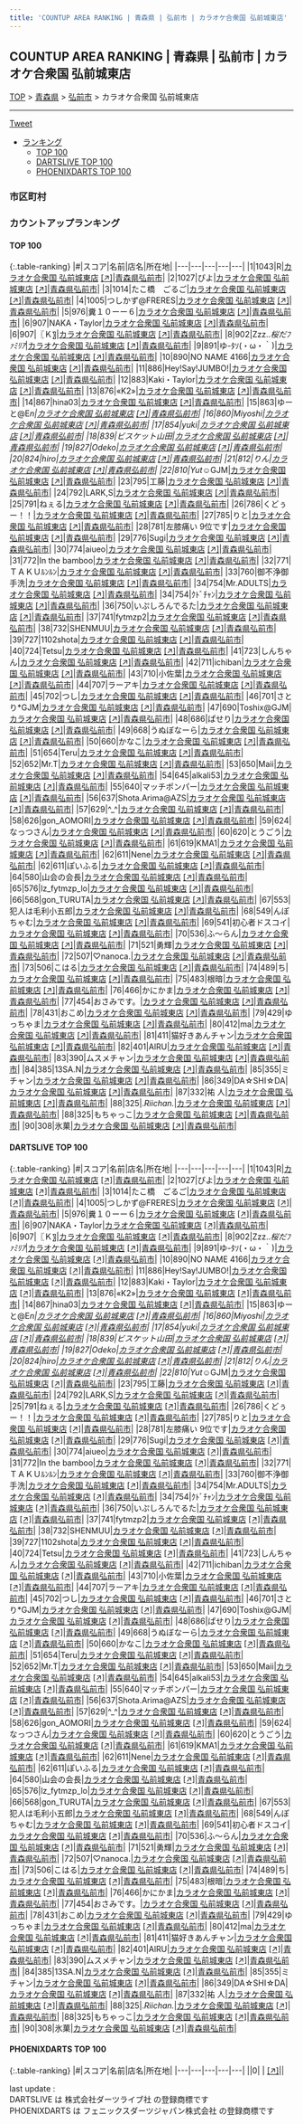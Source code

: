 ```yaml
---
title: 'COUNTUP AREA RANKING | 青森県 | 弘前市 | カラオケ合衆国 弘前城東店'
---
```

## COUNTUP AREA RANKING | 青森県 | 弘前市 | カラオケ合衆国 弘前城東店

[TOP](/darts/rank/) > [青森県](/darts/rank/青森県/) > [弘前市](/darts/rank/青森県/弘前市/) > カラオケ合衆国 弘前城東店

___

<a href="https://twitter.com/share?ref_src=twsrc%5Etfw" data-text="COUNTUP AREA RANKING | 青森県弘前市カラオケ合衆国 弘前城東店" class="twitter-share-button" data-hashtags="DARTSLIVE,PHOENIXDARTS,darts,ダーツ" data-show-count="false">Tweet</a>

* [ランキング](#カウントアップランキング)
    * [TOP 100](#top-100)
    * [DARTSLIVE TOP 100](#dartslive-top-100)
    * [PHOENIXDARTS TOP 100](#phoenixdarts-top-100)

### 市区町村

<ul>

</ul>

### カウントアップランキング

#### TOP 100



{:.table-ranking}
|#|スコア|名前|店名|所在地|
|---|---|---|---|---|
|1|1043|<span class="rank-name-dl">R</span>|<a href="/darts/rank/shops/6d9e05ee0917894ea3f63593b5358cc4.html">カラオケ合衆国 弘前城東店</a> <a href="https://search.dartslive.com/jp/shop/6d9e05ee0917894ea3f63593b5358cc4">[↗]</a>|<a href="/darts/rank/青森県/弘前市">青森県弘前市</a>|
|2|1027|<span class="rank-name-dl">ぴよ</span>|<a href="/darts/rank/shops/6d9e05ee0917894ea3f63593b5358cc4.html">カラオケ合衆国 弘前城東店</a> <a href="https://search.dartslive.com/jp/shop/6d9e05ee0917894ea3f63593b5358cc4">[↗]</a>|<a href="/darts/rank/青森県/弘前市">青森県弘前市</a>|
|3|1014|<span class="rank-name-dl">たこ橋　ごるご</span>|<a href="/darts/rank/shops/6d9e05ee0917894ea3f63593b5358cc4.html">カラオケ合衆国 弘前城東店</a> <a href="https://search.dartslive.com/jp/shop/6d9e05ee0917894ea3f63593b5358cc4">[↗]</a>|<a href="/darts/rank/青森県/弘前市">青森県弘前市</a>|
|4|1005|<span class="rank-name-dl">つしかず@FRERES</span>|<a href="/darts/rank/shops/6d9e05ee0917894ea3f63593b5358cc4.html">カラオケ合衆国 弘前城東店</a> <a href="https://search.dartslive.com/jp/shop/6d9e05ee0917894ea3f63593b5358cc4">[↗]</a>|<a href="/darts/rank/青森県/弘前市">青森県弘前市</a>|
|5|976|<span class="rank-name-dl">糞１０ーー６</span>|<a href="/darts/rank/shops/6d9e05ee0917894ea3f63593b5358cc4.html">カラオケ合衆国 弘前城東店</a> <a href="https://search.dartslive.com/jp/shop/6d9e05ee0917894ea3f63593b5358cc4">[↗]</a>|<a href="/darts/rank/青森県/弘前市">青森県弘前市</a>|
|6|907|<span class="rank-name-dl">NAKA・Taylor</span>|<a href="/darts/rank/shops/6d9e05ee0917894ea3f63593b5358cc4.html">カラオケ合衆国 弘前城東店</a> <a href="https://search.dartslive.com/jp/shop/6d9e05ee0917894ea3f63593b5358cc4">[↗]</a>|<a href="/darts/rank/青森県/弘前市">青森県弘前市</a>|
|6|907|<span class="rank-name-dl">〖Ｋ〗</span>|<a href="/darts/rank/shops/6d9e05ee0917894ea3f63593b5358cc4.html">カラオケ合衆国 弘前城東店</a> <a href="https://search.dartslive.com/jp/shop/6d9e05ee0917894ea3f63593b5358cc4">[↗]</a>|<a href="/darts/rank/青森県/弘前市">青森県弘前市</a>|
|8|902|<span class="rank-name-dl">Zzz..*桜だﾌｧﾐﾘｱ*</span>|<a href="/darts/rank/shops/6d9e05ee0917894ea3f63593b5358cc4.html">カラオケ合衆国 弘前城東店</a> <a href="https://search.dartslive.com/jp/shop/6d9e05ee0917894ea3f63593b5358cc4">[↗]</a>|<a href="/darts/rank/青森県/弘前市">青森県弘前市</a>|
|9|891|<span class="rank-name-dl">ゆ-ﾀｿ(・ω・｀)</span>|<a href="/darts/rank/shops/6d9e05ee0917894ea3f63593b5358cc4.html">カラオケ合衆国 弘前城東店</a> <a href="https://search.dartslive.com/jp/shop/6d9e05ee0917894ea3f63593b5358cc4">[↗]</a>|<a href="/darts/rank/青森県/弘前市">青森県弘前市</a>|
|10|890|<span class="rank-name-dl">NO NAME 4166</span>|<a href="/darts/rank/shops/6d9e05ee0917894ea3f63593b5358cc4.html">カラオケ合衆国 弘前城東店</a> <a href="https://search.dartslive.com/jp/shop/6d9e05ee0917894ea3f63593b5358cc4">[↗]</a>|<a href="/darts/rank/青森県/弘前市">青森県弘前市</a>|
|11|886|<span class="rank-name-dl">Hey!Say!JUMBO!</span>|<a href="/darts/rank/shops/6d9e05ee0917894ea3f63593b5358cc4.html">カラオケ合衆国 弘前城東店</a> <a href="https://search.dartslive.com/jp/shop/6d9e05ee0917894ea3f63593b5358cc4">[↗]</a>|<a href="/darts/rank/青森県/弘前市">青森県弘前市</a>|
|12|883|<span class="rank-name-dl">Kaki・Taylor</span>|<a href="/darts/rank/shops/6d9e05ee0917894ea3f63593b5358cc4.html">カラオケ合衆国 弘前城東店</a> <a href="https://search.dartslive.com/jp/shop/6d9e05ee0917894ea3f63593b5358cc4">[↗]</a>|<a href="/darts/rank/青森県/弘前市">青森県弘前市</a>|
|13|876|<span class="rank-name-dl">«K2»</span>|<a href="/darts/rank/shops/6d9e05ee0917894ea3f63593b5358cc4.html">カラオケ合衆国 弘前城東店</a> <a href="https://search.dartslive.com/jp/shop/6d9e05ee0917894ea3f63593b5358cc4">[↗]</a>|<a href="/darts/rank/青森県/弘前市">青森県弘前市</a>|
|14|867|<span class="rank-name-dl">hina03</span>|<a href="/darts/rank/shops/6d9e05ee0917894ea3f63593b5358cc4.html">カラオケ合衆国 弘前城東店</a> <a href="https://search.dartslive.com/jp/shop/6d9e05ee0917894ea3f63593b5358cc4">[↗]</a>|<a href="/darts/rank/青森県/弘前市">青森県弘前市</a>|
|15|863|<span class="rank-name-dl">ゆーと@E*n</span>|<a href="/darts/rank/shops/6d9e05ee0917894ea3f63593b5358cc4.html">カラオケ合衆国 弘前城東店</a> <a href="https://search.dartslive.com/jp/shop/6d9e05ee0917894ea3f63593b5358cc4">[↗]</a>|<a href="/darts/rank/青森県/弘前市">青森県弘前市</a>|
|16|860|<span class="rank-name-dl">Miyoshi</span>|<a href="/darts/rank/shops/6d9e05ee0917894ea3f63593b5358cc4.html">カラオケ合衆国 弘前城東店</a> <a href="https://search.dartslive.com/jp/shop/6d9e05ee0917894ea3f63593b5358cc4">[↗]</a>|<a href="/darts/rank/青森県/弘前市">青森県弘前市</a>|
|17|854|<span class="rank-name-dl">yuki</span>|<a href="/darts/rank/shops/6d9e05ee0917894ea3f63593b5358cc4.html">カラオケ合衆国 弘前城東店</a> <a href="https://search.dartslive.com/jp/shop/6d9e05ee0917894ea3f63593b5358cc4">[↗]</a>|<a href="/darts/rank/青森県/弘前市">青森県弘前市</a>|
|18|839|<span class="rank-name-dl">ビスケット山田</span>|<a href="/darts/rank/shops/6d9e05ee0917894ea3f63593b5358cc4.html">カラオケ合衆国 弘前城東店</a> <a href="https://search.dartslive.com/jp/shop/6d9e05ee0917894ea3f63593b5358cc4">[↗]</a>|<a href="/darts/rank/青森県/弘前市">青森県弘前市</a>|
|19|827|<span class="rank-name-dl">Odeko</span>|<a href="/darts/rank/shops/6d9e05ee0917894ea3f63593b5358cc4.html">カラオケ合衆国 弘前城東店</a> <a href="https://search.dartslive.com/jp/shop/6d9e05ee0917894ea3f63593b5358cc4">[↗]</a>|<a href="/darts/rank/青森県/弘前市">青森県弘前市</a>|
|20|824|<span class="rank-name-dl">hiro</span>|<a href="/darts/rank/shops/6d9e05ee0917894ea3f63593b5358cc4.html">カラオケ合衆国 弘前城東店</a> <a href="https://search.dartslive.com/jp/shop/6d9e05ee0917894ea3f63593b5358cc4">[↗]</a>|<a href="/darts/rank/青森県/弘前市">青森県弘前市</a>|
|21|812|<span class="rank-name-dl">りん</span>|<a href="/darts/rank/shops/6d9e05ee0917894ea3f63593b5358cc4.html">カラオケ合衆国 弘前城東店</a> <a href="https://search.dartslive.com/jp/shop/6d9e05ee0917894ea3f63593b5358cc4">[↗]</a>|<a href="/darts/rank/青森県/弘前市">青森県弘前市</a>|
|22|810|<span class="rank-name-dl">Yut☺︎*GJM</span>|<a href="/darts/rank/shops/6d9e05ee0917894ea3f63593b5358cc4.html">カラオケ合衆国 弘前城東店</a> <a href="https://search.dartslive.com/jp/shop/6d9e05ee0917894ea3f63593b5358cc4">[↗]</a>|<a href="/darts/rank/青森県/弘前市">青森県弘前市</a>|
|23|795|<span class="rank-name-dl">工藤</span>|<a href="/darts/rank/shops/6d9e05ee0917894ea3f63593b5358cc4.html">カラオケ合衆国 弘前城東店</a> <a href="https://search.dartslive.com/jp/shop/6d9e05ee0917894ea3f63593b5358cc4">[↗]</a>|<a href="/darts/rank/青森県/弘前市">青森県弘前市</a>|
|24|792|<span class="rank-name-dl">LARK,S</span>|<a href="/darts/rank/shops/6d9e05ee0917894ea3f63593b5358cc4.html">カラオケ合衆国 弘前城東店</a> <a href="https://search.dartslive.com/jp/shop/6d9e05ee0917894ea3f63593b5358cc4">[↗]</a>|<a href="/darts/rank/青森県/弘前市">青森県弘前市</a>|
|25|791|<span class="rank-name-dl">ねぇる</span>|<a href="/darts/rank/shops/6d9e05ee0917894ea3f63593b5358cc4.html">カラオケ合衆国 弘前城東店</a> <a href="https://search.dartslive.com/jp/shop/6d9e05ee0917894ea3f63593b5358cc4">[↗]</a>|<a href="/darts/rank/青森県/弘前市">青森県弘前市</a>|
|26|786|<span class="rank-name-dl">くどぅー！！</span>|<a href="/darts/rank/shops/6d9e05ee0917894ea3f63593b5358cc4.html">カラオケ合衆国 弘前城東店</a> <a href="https://search.dartslive.com/jp/shop/6d9e05ee0917894ea3f63593b5358cc4">[↗]</a>|<a href="/darts/rank/青森県/弘前市">青森県弘前市</a>|
|27|785|<span class="rank-name-dl">りと</span>|<a href="/darts/rank/shops/6d9e05ee0917894ea3f63593b5358cc4.html">カラオケ合衆国 弘前城東店</a> <a href="https://search.dartslive.com/jp/shop/6d9e05ee0917894ea3f63593b5358cc4">[↗]</a>|<a href="/darts/rank/青森県/弘前市">青森県弘前市</a>|
|28|781|<span class="rank-name-dl">左膝痛い 9位です</span>|<a href="/darts/rank/shops/6d9e05ee0917894ea3f63593b5358cc4.html">カラオケ合衆国 弘前城東店</a> <a href="https://search.dartslive.com/jp/shop/6d9e05ee0917894ea3f63593b5358cc4">[↗]</a>|<a href="/darts/rank/青森県/弘前市">青森県弘前市</a>|
|29|776|<span class="rank-name-dl">Sugi</span>|<a href="/darts/rank/shops/6d9e05ee0917894ea3f63593b5358cc4.html">カラオケ合衆国 弘前城東店</a> <a href="https://search.dartslive.com/jp/shop/6d9e05ee0917894ea3f63593b5358cc4">[↗]</a>|<a href="/darts/rank/青森県/弘前市">青森県弘前市</a>|
|30|774|<span class="rank-name-dl">aiueo</span>|<a href="/darts/rank/shops/6d9e05ee0917894ea3f63593b5358cc4.html">カラオケ合衆国 弘前城東店</a> <a href="https://search.dartslive.com/jp/shop/6d9e05ee0917894ea3f63593b5358cc4">[↗]</a>|<a href="/darts/rank/青森県/弘前市">青森県弘前市</a>|
|31|772|<span class="rank-name-dl">In the bamboo</span>|<a href="/darts/rank/shops/6d9e05ee0917894ea3f63593b5358cc4.html">カラオケ合衆国 弘前城東店</a> <a href="https://search.dartslive.com/jp/shop/6d9e05ee0917894ea3f63593b5358cc4">[↗]</a>|<a href="/darts/rank/青森県/弘前市">青森県弘前市</a>|
|32|771|<span class="rank-name-dl">ＴＡＫＵﾙﾝﾙﾝ</span>|<a href="/darts/rank/shops/6d9e05ee0917894ea3f63593b5358cc4.html">カラオケ合衆国 弘前城東店</a> <a href="https://search.dartslive.com/jp/shop/6d9e05ee0917894ea3f63593b5358cc4">[↗]</a>|<a href="/darts/rank/青森県/弘前市">青森県弘前市</a>|
|33|760|<span class="rank-name-dl">御不浄御手洗</span>|<a href="/darts/rank/shops/6d9e05ee0917894ea3f63593b5358cc4.html">カラオケ合衆国 弘前城東店</a> <a href="https://search.dartslive.com/jp/shop/6d9e05ee0917894ea3f63593b5358cc4">[↗]</a>|<a href="/darts/rank/青森県/弘前市">青森県弘前市</a>|
|34|754|<span class="rank-name-dl">Mr.ADULTS</span>|<a href="/darts/rank/shops/6d9e05ee0917894ea3f63593b5358cc4.html">カラオケ合衆国 弘前城東店</a> <a href="https://search.dartslive.com/jp/shop/6d9e05ee0917894ea3f63593b5358cc4">[↗]</a>|<a href="/darts/rank/青森県/弘前市">青森県弘前市</a>|
|34|754|<span class="rank-name-dl">ｸﾄﾞﾁｬﾝ</span>|<a href="/darts/rank/shops/6d9e05ee0917894ea3f63593b5358cc4.html">カラオケ合衆国 弘前城東店</a> <a href="https://search.dartslive.com/jp/shop/6d9e05ee0917894ea3f63593b5358cc4">[↗]</a>|<a href="/darts/rank/青森県/弘前市">青森県弘前市</a>|
|36|750|<span class="rank-name-dl">いぷしろんでるた</span>|<a href="/darts/rank/shops/6d9e05ee0917894ea3f63593b5358cc4.html">カラオケ合衆国 弘前城東店</a> <a href="https://search.dartslive.com/jp/shop/6d9e05ee0917894ea3f63593b5358cc4">[↗]</a>|<a href="/darts/rank/青森県/弘前市">青森県弘前市</a>|
|37|741|<span class="rank-name-dl">fytmzp2</span>|<a href="/darts/rank/shops/6d9e05ee0917894ea3f63593b5358cc4.html">カラオケ合衆国 弘前城東店</a> <a href="https://search.dartslive.com/jp/shop/6d9e05ee0917894ea3f63593b5358cc4">[↗]</a>|<a href="/darts/rank/青森県/弘前市">青森県弘前市</a>|
|38|732|<span class="rank-name-dl">SHENMUU</span>|<a href="/darts/rank/shops/6d9e05ee0917894ea3f63593b5358cc4.html">カラオケ合衆国 弘前城東店</a> <a href="https://search.dartslive.com/jp/shop/6d9e05ee0917894ea3f63593b5358cc4">[↗]</a>|<a href="/darts/rank/青森県/弘前市">青森県弘前市</a>|
|39|727|<span class="rank-name-dl">1102shota</span>|<a href="/darts/rank/shops/6d9e05ee0917894ea3f63593b5358cc4.html">カラオケ合衆国 弘前城東店</a> <a href="https://search.dartslive.com/jp/shop/6d9e05ee0917894ea3f63593b5358cc4">[↗]</a>|<a href="/darts/rank/青森県/弘前市">青森県弘前市</a>|
|40|724|<span class="rank-name-dl">Tetsu</span>|<a href="/darts/rank/shops/6d9e05ee0917894ea3f63593b5358cc4.html">カラオケ合衆国 弘前城東店</a> <a href="https://search.dartslive.com/jp/shop/6d9e05ee0917894ea3f63593b5358cc4">[↗]</a>|<a href="/darts/rank/青森県/弘前市">青森県弘前市</a>|
|41|723|<span class="rank-name-dl">しんちゃん</span>|<a href="/darts/rank/shops/6d9e05ee0917894ea3f63593b5358cc4.html">カラオケ合衆国 弘前城東店</a> <a href="https://search.dartslive.com/jp/shop/6d9e05ee0917894ea3f63593b5358cc4">[↗]</a>|<a href="/darts/rank/青森県/弘前市">青森県弘前市</a>|
|42|711|<span class="rank-name-dl">ichiban</span>|<a href="/darts/rank/shops/6d9e05ee0917894ea3f63593b5358cc4.html">カラオケ合衆国 弘前城東店</a> <a href="https://search.dartslive.com/jp/shop/6d9e05ee0917894ea3f63593b5358cc4">[↗]</a>|<a href="/darts/rank/青森県/弘前市">青森県弘前市</a>|
|43|710|<span class="rank-name-dl">小佐葉</span>|<a href="/darts/rank/shops/6d9e05ee0917894ea3f63593b5358cc4.html">カラオケ合衆国 弘前城東店</a> <a href="https://search.dartslive.com/jp/shop/6d9e05ee0917894ea3f63593b5358cc4">[↗]</a>|<a href="/darts/rank/青森県/弘前市">青森県弘前市</a>|
|44|707|<span class="rank-name-dl">ラーアキ</span>|<a href="/darts/rank/shops/6d9e05ee0917894ea3f63593b5358cc4.html">カラオケ合衆国 弘前城東店</a> <a href="https://search.dartslive.com/jp/shop/6d9e05ee0917894ea3f63593b5358cc4">[↗]</a>|<a href="/darts/rank/青森県/弘前市">青森県弘前市</a>|
|45|702|<span class="rank-name-dl">つし</span>|<a href="/darts/rank/shops/6d9e05ee0917894ea3f63593b5358cc4.html">カラオケ合衆国 弘前城東店</a> <a href="https://search.dartslive.com/jp/shop/6d9e05ee0917894ea3f63593b5358cc4">[↗]</a>|<a href="/darts/rank/青森県/弘前市">青森県弘前市</a>|
|46|701|<span class="rank-name-dl">さとり*GJM</span>|<a href="/darts/rank/shops/6d9e05ee0917894ea3f63593b5358cc4.html">カラオケ合衆国 弘前城東店</a> <a href="https://search.dartslive.com/jp/shop/6d9e05ee0917894ea3f63593b5358cc4">[↗]</a>|<a href="/darts/rank/青森県/弘前市">青森県弘前市</a>|
|47|690|<span class="rank-name-dl">Toshix@GJM</span>|<a href="/darts/rank/shops/6d9e05ee0917894ea3f63593b5358cc4.html">カラオケ合衆国 弘前城東店</a> <a href="https://search.dartslive.com/jp/shop/6d9e05ee0917894ea3f63593b5358cc4">[↗]</a>|<a href="/darts/rank/青森県/弘前市">青森県弘前市</a>|
|48|686|<span class="rank-name-dl">ぱせり</span>|<a href="/darts/rank/shops/6d9e05ee0917894ea3f63593b5358cc4.html">カラオケ合衆国 弘前城東店</a> <a href="https://search.dartslive.com/jp/shop/6d9e05ee0917894ea3f63593b5358cc4">[↗]</a>|<a href="/darts/rank/青森県/弘前市">青森県弘前市</a>|
|49|668|<span class="rank-name-dl">うぬぼなーら</span>|<a href="/darts/rank/shops/6d9e05ee0917894ea3f63593b5358cc4.html">カラオケ合衆国 弘前城東店</a> <a href="https://search.dartslive.com/jp/shop/6d9e05ee0917894ea3f63593b5358cc4">[↗]</a>|<a href="/darts/rank/青森県/弘前市">青森県弘前市</a>|
|50|660|<span class="rank-name-dl">かなこ</span>|<a href="/darts/rank/shops/6d9e05ee0917894ea3f63593b5358cc4.html">カラオケ合衆国 弘前城東店</a> <a href="https://search.dartslive.com/jp/shop/6d9e05ee0917894ea3f63593b5358cc4">[↗]</a>|<a href="/darts/rank/青森県/弘前市">青森県弘前市</a>|
|51|654|<span class="rank-name-dl">Teru</span>|<a href="/darts/rank/shops/6d9e05ee0917894ea3f63593b5358cc4.html">カラオケ合衆国 弘前城東店</a> <a href="https://search.dartslive.com/jp/shop/6d9e05ee0917894ea3f63593b5358cc4">[↗]</a>|<a href="/darts/rank/青森県/弘前市">青森県弘前市</a>|
|52|652|<span class="rank-name-dl">Mr.T</span>|<a href="/darts/rank/shops/6d9e05ee0917894ea3f63593b5358cc4.html">カラオケ合衆国 弘前城東店</a> <a href="https://search.dartslive.com/jp/shop/6d9e05ee0917894ea3f63593b5358cc4">[↗]</a>|<a href="/darts/rank/青森県/弘前市">青森県弘前市</a>|
|53|650|<span class="rank-name-dl">Maii</span>|<a href="/darts/rank/shops/6d9e05ee0917894ea3f63593b5358cc4.html">カラオケ合衆国 弘前城東店</a> <a href="https://search.dartslive.com/jp/shop/6d9e05ee0917894ea3f63593b5358cc4">[↗]</a>|<a href="/darts/rank/青森県/弘前市">青森県弘前市</a>|
|54|645|<span class="rank-name-dl">alkali53</span>|<a href="/darts/rank/shops/6d9e05ee0917894ea3f63593b5358cc4.html">カラオケ合衆国 弘前城東店</a> <a href="https://search.dartslive.com/jp/shop/6d9e05ee0917894ea3f63593b5358cc4">[↗]</a>|<a href="/darts/rank/青森県/弘前市">青森県弘前市</a>|
|55|640|<span class="rank-name-dl">マッチポンパー</span>|<a href="/darts/rank/shops/6d9e05ee0917894ea3f63593b5358cc4.html">カラオケ合衆国 弘前城東店</a> <a href="https://search.dartslive.com/jp/shop/6d9e05ee0917894ea3f63593b5358cc4">[↗]</a>|<a href="/darts/rank/青森県/弘前市">青森県弘前市</a>|
|56|637|<span class="rank-name-dl">Shota.Arima@AZS</span>|<a href="/darts/rank/shops/6d9e05ee0917894ea3f63593b5358cc4.html">カラオケ合衆国 弘前城東店</a> <a href="https://search.dartslive.com/jp/shop/6d9e05ee0917894ea3f63593b5358cc4">[↗]</a>|<a href="/darts/rank/青森県/弘前市">青森県弘前市</a>|
|57|629|<span class="rank-name-dl">^_^</span>|<a href="/darts/rank/shops/6d9e05ee0917894ea3f63593b5358cc4.html">カラオケ合衆国 弘前城東店</a> <a href="https://search.dartslive.com/jp/shop/6d9e05ee0917894ea3f63593b5358cc4">[↗]</a>|<a href="/darts/rank/青森県/弘前市">青森県弘前市</a>|
|58|626|<span class="rank-name-dl">gon_AOMORI</span>|<a href="/darts/rank/shops/6d9e05ee0917894ea3f63593b5358cc4.html">カラオケ合衆国 弘前城東店</a> <a href="https://search.dartslive.com/jp/shop/6d9e05ee0917894ea3f63593b5358cc4">[↗]</a>|<a href="/darts/rank/青森県/弘前市">青森県弘前市</a>|
|59|624|<span class="rank-name-dl">なっつさん</span>|<a href="/darts/rank/shops/6d9e05ee0917894ea3f63593b5358cc4.html">カラオケ合衆国 弘前城東店</a> <a href="https://search.dartslive.com/jp/shop/6d9e05ee0917894ea3f63593b5358cc4">[↗]</a>|<a href="/darts/rank/青森県/弘前市">青森県弘前市</a>|
|60|620|<span class="rank-name-dl">とうごう</span>|<a href="/darts/rank/shops/6d9e05ee0917894ea3f63593b5358cc4.html">カラオケ合衆国 弘前城東店</a> <a href="https://search.dartslive.com/jp/shop/6d9e05ee0917894ea3f63593b5358cc4">[↗]</a>|<a href="/darts/rank/青森県/弘前市">青森県弘前市</a>|
|61|619|<span class="rank-name-dl">KMA1</span>|<a href="/darts/rank/shops/6d9e05ee0917894ea3f63593b5358cc4.html">カラオケ合衆国 弘前城東店</a> <a href="https://search.dartslive.com/jp/shop/6d9e05ee0917894ea3f63593b5358cc4">[↗]</a>|<a href="/darts/rank/青森県/弘前市">青森県弘前市</a>|
|62|611|<span class="rank-name-dl">Nene</span>|<a href="/darts/rank/shops/6d9e05ee0917894ea3f63593b5358cc4.html">カラオケ合衆国 弘前城東店</a> <a href="https://search.dartslive.com/jp/shop/6d9e05ee0917894ea3f63593b5358cc4">[↗]</a>|<a href="/darts/rank/青森県/弘前市">青森県弘前市</a>|
|62|611|<span class="rank-name-dl">ぽいふる</span>|<a href="/darts/rank/shops/6d9e05ee0917894ea3f63593b5358cc4.html">カラオケ合衆国 弘前城東店</a> <a href="https://search.dartslive.com/jp/shop/6d9e05ee0917894ea3f63593b5358cc4">[↗]</a>|<a href="/darts/rank/青森県/弘前市">青森県弘前市</a>|
|64|580|<span class="rank-name-dl">山会の会長</span>|<a href="/darts/rank/shops/6d9e05ee0917894ea3f63593b5358cc4.html">カラオケ合衆国 弘前城東店</a> <a href="https://search.dartslive.com/jp/shop/6d9e05ee0917894ea3f63593b5358cc4">[↗]</a>|<a href="/darts/rank/青森県/弘前市">青森県弘前市</a>|
|65|576|<span class="rank-name-dl">lz_fytmzp_lo</span>|<a href="/darts/rank/shops/6d9e05ee0917894ea3f63593b5358cc4.html">カラオケ合衆国 弘前城東店</a> <a href="https://search.dartslive.com/jp/shop/6d9e05ee0917894ea3f63593b5358cc4">[↗]</a>|<a href="/darts/rank/青森県/弘前市">青森県弘前市</a>|
|66|568|<span class="rank-name-dl">gon_TURUTA</span>|<a href="/darts/rank/shops/6d9e05ee0917894ea3f63593b5358cc4.html">カラオケ合衆国 弘前城東店</a> <a href="https://search.dartslive.com/jp/shop/6d9e05ee0917894ea3f63593b5358cc4">[↗]</a>|<a href="/darts/rank/青森県/弘前市">青森県弘前市</a>|
|67|553|<span class="rank-name-dl">犯人は毛利小五郎</span>|<a href="/darts/rank/shops/6d9e05ee0917894ea3f63593b5358cc4.html">カラオケ合衆国 弘前城東店</a> <a href="https://search.dartslive.com/jp/shop/6d9e05ee0917894ea3f63593b5358cc4">[↗]</a>|<a href="/darts/rank/青森県/弘前市">青森県弘前市</a>|
|68|549|<span class="rank-name-dl">んぽちゃむ</span>|<a href="/darts/rank/shops/6d9e05ee0917894ea3f63593b5358cc4.html">カラオケ合衆国 弘前城東店</a> <a href="https://search.dartslive.com/jp/shop/6d9e05ee0917894ea3f63593b5358cc4">[↗]</a>|<a href="/darts/rank/青森県/弘前市">青森県弘前市</a>|
|69|541|<span class="rank-name-dl">初心者ドスコイ</span>|<a href="/darts/rank/shops/6d9e05ee0917894ea3f63593b5358cc4.html">カラオケ合衆国 弘前城東店</a> <a href="https://search.dartslive.com/jp/shop/6d9e05ee0917894ea3f63593b5358cc4">[↗]</a>|<a href="/darts/rank/青森県/弘前市">青森県弘前市</a>|
|70|536|<span class="rank-name-dl">ふ～らん</span>|<a href="/darts/rank/shops/6d9e05ee0917894ea3f63593b5358cc4.html">カラオケ合衆国 弘前城東店</a> <a href="https://search.dartslive.com/jp/shop/6d9e05ee0917894ea3f63593b5358cc4">[↗]</a>|<a href="/darts/rank/青森県/弘前市">青森県弘前市</a>|
|71|521|<span class="rank-name-dl">勇輝</span>|<a href="/darts/rank/shops/6d9e05ee0917894ea3f63593b5358cc4.html">カラオケ合衆国 弘前城東店</a> <a href="https://search.dartslive.com/jp/shop/6d9e05ee0917894ea3f63593b5358cc4">[↗]</a>|<a href="/darts/rank/青森県/弘前市">青森県弘前市</a>|
|72|507|<span class="rank-name-dl">♡nanoca.</span>|<a href="/darts/rank/shops/6d9e05ee0917894ea3f63593b5358cc4.html">カラオケ合衆国 弘前城東店</a> <a href="https://search.dartslive.com/jp/shop/6d9e05ee0917894ea3f63593b5358cc4">[↗]</a>|<a href="/darts/rank/青森県/弘前市">青森県弘前市</a>|
|73|506|<span class="rank-name-dl">こはる</span>|<a href="/darts/rank/shops/6d9e05ee0917894ea3f63593b5358cc4.html">カラオケ合衆国 弘前城東店</a> <a href="https://search.dartslive.com/jp/shop/6d9e05ee0917894ea3f63593b5358cc4">[↗]</a>|<a href="/darts/rank/青森県/弘前市">青森県弘前市</a>|
|74|489|<span class="rank-name-dl">ち</span>|<a href="/darts/rank/shops/6d9e05ee0917894ea3f63593b5358cc4.html">カラオケ合衆国 弘前城東店</a> <a href="https://search.dartslive.com/jp/shop/6d9e05ee0917894ea3f63593b5358cc4">[↗]</a>|<a href="/darts/rank/青森県/弘前市">青森県弘前市</a>|
|75|483|<span class="rank-name-dl">根暗</span>|<a href="/darts/rank/shops/6d9e05ee0917894ea3f63593b5358cc4.html">カラオケ合衆国 弘前城東店</a> <a href="https://search.dartslive.com/jp/shop/6d9e05ee0917894ea3f63593b5358cc4">[↗]</a>|<a href="/darts/rank/青森県/弘前市">青森県弘前市</a>|
|76|466|<span class="rank-name-dl">かにかま</span>|<a href="/darts/rank/shops/6d9e05ee0917894ea3f63593b5358cc4.html">カラオケ合衆国 弘前城東店</a> <a href="https://search.dartslive.com/jp/shop/6d9e05ee0917894ea3f63593b5358cc4">[↗]</a>|<a href="/darts/rank/青森県/弘前市">青森県弘前市</a>|
|77|454|<span class="rank-name-dl">おさみです。</span>|<a href="/darts/rank/shops/6d9e05ee0917894ea3f63593b5358cc4.html">カラオケ合衆国 弘前城東店</a> <a href="https://search.dartslive.com/jp/shop/6d9e05ee0917894ea3f63593b5358cc4">[↗]</a>|<a href="/darts/rank/青森県/弘前市">青森県弘前市</a>|
|78|431|<span class="rank-name-dl">おこめ</span>|<a href="/darts/rank/shops/6d9e05ee0917894ea3f63593b5358cc4.html">カラオケ合衆国 弘前城東店</a> <a href="https://search.dartslive.com/jp/shop/6d9e05ee0917894ea3f63593b5358cc4">[↗]</a>|<a href="/darts/rank/青森県/弘前市">青森県弘前市</a>|
|79|429|<span class="rank-name-dl">ゆっちゃま</span>|<a href="/darts/rank/shops/6d9e05ee0917894ea3f63593b5358cc4.html">カラオケ合衆国 弘前城東店</a> <a href="https://search.dartslive.com/jp/shop/6d9e05ee0917894ea3f63593b5358cc4">[↗]</a>|<a href="/darts/rank/青森県/弘前市">青森県弘前市</a>|
|80|412|<span class="rank-name-dl">ma</span>|<a href="/darts/rank/shops/6d9e05ee0917894ea3f63593b5358cc4.html">カラオケ合衆国 弘前城東店</a> <a href="https://search.dartslive.com/jp/shop/6d9e05ee0917894ea3f63593b5358cc4">[↗]</a>|<a href="/darts/rank/青森県/弘前市">青森県弘前市</a>|
|81|411|<span class="rank-name-dl">猫好きあんチャン</span>|<a href="/darts/rank/shops/6d9e05ee0917894ea3f63593b5358cc4.html">カラオケ合衆国 弘前城東店</a> <a href="https://search.dartslive.com/jp/shop/6d9e05ee0917894ea3f63593b5358cc4">[↗]</a>|<a href="/darts/rank/青森県/弘前市">青森県弘前市</a>|
|82|401|<span class="rank-name-dl">AlRU</span>|<a href="/darts/rank/shops/6d9e05ee0917894ea3f63593b5358cc4.html">カラオケ合衆国 弘前城東店</a> <a href="https://search.dartslive.com/jp/shop/6d9e05ee0917894ea3f63593b5358cc4">[↗]</a>|<a href="/darts/rank/青森県/弘前市">青森県弘前市</a>|
|83|390|<span class="rank-name-dl">ムスメチャン</span>|<a href="/darts/rank/shops/6d9e05ee0917894ea3f63593b5358cc4.html">カラオケ合衆国 弘前城東店</a> <a href="https://search.dartslive.com/jp/shop/6d9e05ee0917894ea3f63593b5358cc4">[↗]</a>|<a href="/darts/rank/青森県/弘前市">青森県弘前市</a>|
|84|385|<span class="rank-name-dl">13SA.N</span>|<a href="/darts/rank/shops/6d9e05ee0917894ea3f63593b5358cc4.html">カラオケ合衆国 弘前城東店</a> <a href="https://search.dartslive.com/jp/shop/6d9e05ee0917894ea3f63593b5358cc4">[↗]</a>|<a href="/darts/rank/青森県/弘前市">青森県弘前市</a>|
|85|355|<span class="rank-name-dl">ミチャン</span>|<a href="/darts/rank/shops/6d9e05ee0917894ea3f63593b5358cc4.html">カラオケ合衆国 弘前城東店</a> <a href="https://search.dartslive.com/jp/shop/6d9e05ee0917894ea3f63593b5358cc4">[↗]</a>|<a href="/darts/rank/青森県/弘前市">青森県弘前市</a>|
|86|349|<span class="rank-name-dl">DA☆SHI☆DA</span>|<a href="/darts/rank/shops/6d9e05ee0917894ea3f63593b5358cc4.html">カラオケ合衆国 弘前城東店</a> <a href="https://search.dartslive.com/jp/shop/6d9e05ee0917894ea3f63593b5358cc4">[↗]</a>|<a href="/darts/rank/青森県/弘前市">青森県弘前市</a>|
|87|332|<span class="rank-name-dl">祐 人</span>|<a href="/darts/rank/shops/6d9e05ee0917894ea3f63593b5358cc4.html">カラオケ合衆国 弘前城東店</a> <a href="https://search.dartslive.com/jp/shop/6d9e05ee0917894ea3f63593b5358cc4">[↗]</a>|<a href="/darts/rank/青森県/弘前市">青森県弘前市</a>|
|88|325|<span class="rank-name-dl">.*Riichan.*</span>|<a href="/darts/rank/shops/6d9e05ee0917894ea3f63593b5358cc4.html">カラオケ合衆国 弘前城東店</a> <a href="https://search.dartslive.com/jp/shop/6d9e05ee0917894ea3f63593b5358cc4">[↗]</a>|<a href="/darts/rank/青森県/弘前市">青森県弘前市</a>|
|88|325|<span class="rank-name-dl">もちゃっこ</span>|<a href="/darts/rank/shops/6d9e05ee0917894ea3f63593b5358cc4.html">カラオケ合衆国 弘前城東店</a> <a href="https://search.dartslive.com/jp/shop/6d9e05ee0917894ea3f63593b5358cc4">[↗]</a>|<a href="/darts/rank/青森県/弘前市">青森県弘前市</a>|
|90|308|<span class="rank-name-dl">氷菓</span>|<a href="/darts/rank/shops/6d9e05ee0917894ea3f63593b5358cc4.html">カラオケ合衆国 弘前城東店</a> <a href="https://search.dartslive.com/jp/shop/6d9e05ee0917894ea3f63593b5358cc4">[↗]</a>|<a href="/darts/rank/青森県/弘前市">青森県弘前市</a>|


#### DARTSLIVE TOP 100



{:.table-ranking}
|#|スコア|名前|店名|所在地|
|---|---|---|---|---|
|1|1043|<span class="rank-name-dl">R</span>|<a href="/darts/rank/shops/6d9e05ee0917894ea3f63593b5358cc4.html">カラオケ合衆国 弘前城東店</a> <a href="https://search.dartslive.com/jp/shop/6d9e05ee0917894ea3f63593b5358cc4">[↗]</a>|<a href="/darts/rank/青森県/弘前市">青森県弘前市</a>|
|2|1027|<span class="rank-name-dl">ぴよ</span>|<a href="/darts/rank/shops/6d9e05ee0917894ea3f63593b5358cc4.html">カラオケ合衆国 弘前城東店</a> <a href="https://search.dartslive.com/jp/shop/6d9e05ee0917894ea3f63593b5358cc4">[↗]</a>|<a href="/darts/rank/青森県/弘前市">青森県弘前市</a>|
|3|1014|<span class="rank-name-dl">たこ橋　ごるご</span>|<a href="/darts/rank/shops/6d9e05ee0917894ea3f63593b5358cc4.html">カラオケ合衆国 弘前城東店</a> <a href="https://search.dartslive.com/jp/shop/6d9e05ee0917894ea3f63593b5358cc4">[↗]</a>|<a href="/darts/rank/青森県/弘前市">青森県弘前市</a>|
|4|1005|<span class="rank-name-dl">つしかず@FRERES</span>|<a href="/darts/rank/shops/6d9e05ee0917894ea3f63593b5358cc4.html">カラオケ合衆国 弘前城東店</a> <a href="https://search.dartslive.com/jp/shop/6d9e05ee0917894ea3f63593b5358cc4">[↗]</a>|<a href="/darts/rank/青森県/弘前市">青森県弘前市</a>|
|5|976|<span class="rank-name-dl">糞１０ーー６</span>|<a href="/darts/rank/shops/6d9e05ee0917894ea3f63593b5358cc4.html">カラオケ合衆国 弘前城東店</a> <a href="https://search.dartslive.com/jp/shop/6d9e05ee0917894ea3f63593b5358cc4">[↗]</a>|<a href="/darts/rank/青森県/弘前市">青森県弘前市</a>|
|6|907|<span class="rank-name-dl">NAKA・Taylor</span>|<a href="/darts/rank/shops/6d9e05ee0917894ea3f63593b5358cc4.html">カラオケ合衆国 弘前城東店</a> <a href="https://search.dartslive.com/jp/shop/6d9e05ee0917894ea3f63593b5358cc4">[↗]</a>|<a href="/darts/rank/青森県/弘前市">青森県弘前市</a>|
|6|907|<span class="rank-name-dl">〖Ｋ〗</span>|<a href="/darts/rank/shops/6d9e05ee0917894ea3f63593b5358cc4.html">カラオケ合衆国 弘前城東店</a> <a href="https://search.dartslive.com/jp/shop/6d9e05ee0917894ea3f63593b5358cc4">[↗]</a>|<a href="/darts/rank/青森県/弘前市">青森県弘前市</a>|
|8|902|<span class="rank-name-dl">Zzz..*桜だﾌｧﾐﾘｱ*</span>|<a href="/darts/rank/shops/6d9e05ee0917894ea3f63593b5358cc4.html">カラオケ合衆国 弘前城東店</a> <a href="https://search.dartslive.com/jp/shop/6d9e05ee0917894ea3f63593b5358cc4">[↗]</a>|<a href="/darts/rank/青森県/弘前市">青森県弘前市</a>|
|9|891|<span class="rank-name-dl">ゆ-ﾀｿ(・ω・｀)</span>|<a href="/darts/rank/shops/6d9e05ee0917894ea3f63593b5358cc4.html">カラオケ合衆国 弘前城東店</a> <a href="https://search.dartslive.com/jp/shop/6d9e05ee0917894ea3f63593b5358cc4">[↗]</a>|<a href="/darts/rank/青森県/弘前市">青森県弘前市</a>|
|10|890|<span class="rank-name-dl">NO NAME 4166</span>|<a href="/darts/rank/shops/6d9e05ee0917894ea3f63593b5358cc4.html">カラオケ合衆国 弘前城東店</a> <a href="https://search.dartslive.com/jp/shop/6d9e05ee0917894ea3f63593b5358cc4">[↗]</a>|<a href="/darts/rank/青森県/弘前市">青森県弘前市</a>|
|11|886|<span class="rank-name-dl">Hey!Say!JUMBO!</span>|<a href="/darts/rank/shops/6d9e05ee0917894ea3f63593b5358cc4.html">カラオケ合衆国 弘前城東店</a> <a href="https://search.dartslive.com/jp/shop/6d9e05ee0917894ea3f63593b5358cc4">[↗]</a>|<a href="/darts/rank/青森県/弘前市">青森県弘前市</a>|
|12|883|<span class="rank-name-dl">Kaki・Taylor</span>|<a href="/darts/rank/shops/6d9e05ee0917894ea3f63593b5358cc4.html">カラオケ合衆国 弘前城東店</a> <a href="https://search.dartslive.com/jp/shop/6d9e05ee0917894ea3f63593b5358cc4">[↗]</a>|<a href="/darts/rank/青森県/弘前市">青森県弘前市</a>|
|13|876|<span class="rank-name-dl">«K2»</span>|<a href="/darts/rank/shops/6d9e05ee0917894ea3f63593b5358cc4.html">カラオケ合衆国 弘前城東店</a> <a href="https://search.dartslive.com/jp/shop/6d9e05ee0917894ea3f63593b5358cc4">[↗]</a>|<a href="/darts/rank/青森県/弘前市">青森県弘前市</a>|
|14|867|<span class="rank-name-dl">hina03</span>|<a href="/darts/rank/shops/6d9e05ee0917894ea3f63593b5358cc4.html">カラオケ合衆国 弘前城東店</a> <a href="https://search.dartslive.com/jp/shop/6d9e05ee0917894ea3f63593b5358cc4">[↗]</a>|<a href="/darts/rank/青森県/弘前市">青森県弘前市</a>|
|15|863|<span class="rank-name-dl">ゆーと@E*n</span>|<a href="/darts/rank/shops/6d9e05ee0917894ea3f63593b5358cc4.html">カラオケ合衆国 弘前城東店</a> <a href="https://search.dartslive.com/jp/shop/6d9e05ee0917894ea3f63593b5358cc4">[↗]</a>|<a href="/darts/rank/青森県/弘前市">青森県弘前市</a>|
|16|860|<span class="rank-name-dl">Miyoshi</span>|<a href="/darts/rank/shops/6d9e05ee0917894ea3f63593b5358cc4.html">カラオケ合衆国 弘前城東店</a> <a href="https://search.dartslive.com/jp/shop/6d9e05ee0917894ea3f63593b5358cc4">[↗]</a>|<a href="/darts/rank/青森県/弘前市">青森県弘前市</a>|
|17|854|<span class="rank-name-dl">yuki</span>|<a href="/darts/rank/shops/6d9e05ee0917894ea3f63593b5358cc4.html">カラオケ合衆国 弘前城東店</a> <a href="https://search.dartslive.com/jp/shop/6d9e05ee0917894ea3f63593b5358cc4">[↗]</a>|<a href="/darts/rank/青森県/弘前市">青森県弘前市</a>|
|18|839|<span class="rank-name-dl">ビスケット山田</span>|<a href="/darts/rank/shops/6d9e05ee0917894ea3f63593b5358cc4.html">カラオケ合衆国 弘前城東店</a> <a href="https://search.dartslive.com/jp/shop/6d9e05ee0917894ea3f63593b5358cc4">[↗]</a>|<a href="/darts/rank/青森県/弘前市">青森県弘前市</a>|
|19|827|<span class="rank-name-dl">Odeko</span>|<a href="/darts/rank/shops/6d9e05ee0917894ea3f63593b5358cc4.html">カラオケ合衆国 弘前城東店</a> <a href="https://search.dartslive.com/jp/shop/6d9e05ee0917894ea3f63593b5358cc4">[↗]</a>|<a href="/darts/rank/青森県/弘前市">青森県弘前市</a>|
|20|824|<span class="rank-name-dl">hiro</span>|<a href="/darts/rank/shops/6d9e05ee0917894ea3f63593b5358cc4.html">カラオケ合衆国 弘前城東店</a> <a href="https://search.dartslive.com/jp/shop/6d9e05ee0917894ea3f63593b5358cc4">[↗]</a>|<a href="/darts/rank/青森県/弘前市">青森県弘前市</a>|
|21|812|<span class="rank-name-dl">りん</span>|<a href="/darts/rank/shops/6d9e05ee0917894ea3f63593b5358cc4.html">カラオケ合衆国 弘前城東店</a> <a href="https://search.dartslive.com/jp/shop/6d9e05ee0917894ea3f63593b5358cc4">[↗]</a>|<a href="/darts/rank/青森県/弘前市">青森県弘前市</a>|
|22|810|<span class="rank-name-dl">Yut☺︎*GJM</span>|<a href="/darts/rank/shops/6d9e05ee0917894ea3f63593b5358cc4.html">カラオケ合衆国 弘前城東店</a> <a href="https://search.dartslive.com/jp/shop/6d9e05ee0917894ea3f63593b5358cc4">[↗]</a>|<a href="/darts/rank/青森県/弘前市">青森県弘前市</a>|
|23|795|<span class="rank-name-dl">工藤</span>|<a href="/darts/rank/shops/6d9e05ee0917894ea3f63593b5358cc4.html">カラオケ合衆国 弘前城東店</a> <a href="https://search.dartslive.com/jp/shop/6d9e05ee0917894ea3f63593b5358cc4">[↗]</a>|<a href="/darts/rank/青森県/弘前市">青森県弘前市</a>|
|24|792|<span class="rank-name-dl">LARK,S</span>|<a href="/darts/rank/shops/6d9e05ee0917894ea3f63593b5358cc4.html">カラオケ合衆国 弘前城東店</a> <a href="https://search.dartslive.com/jp/shop/6d9e05ee0917894ea3f63593b5358cc4">[↗]</a>|<a href="/darts/rank/青森県/弘前市">青森県弘前市</a>|
|25|791|<span class="rank-name-dl">ねぇる</span>|<a href="/darts/rank/shops/6d9e05ee0917894ea3f63593b5358cc4.html">カラオケ合衆国 弘前城東店</a> <a href="https://search.dartslive.com/jp/shop/6d9e05ee0917894ea3f63593b5358cc4">[↗]</a>|<a href="/darts/rank/青森県/弘前市">青森県弘前市</a>|
|26|786|<span class="rank-name-dl">くどぅー！！</span>|<a href="/darts/rank/shops/6d9e05ee0917894ea3f63593b5358cc4.html">カラオケ合衆国 弘前城東店</a> <a href="https://search.dartslive.com/jp/shop/6d9e05ee0917894ea3f63593b5358cc4">[↗]</a>|<a href="/darts/rank/青森県/弘前市">青森県弘前市</a>|
|27|785|<span class="rank-name-dl">りと</span>|<a href="/darts/rank/shops/6d9e05ee0917894ea3f63593b5358cc4.html">カラオケ合衆国 弘前城東店</a> <a href="https://search.dartslive.com/jp/shop/6d9e05ee0917894ea3f63593b5358cc4">[↗]</a>|<a href="/darts/rank/青森県/弘前市">青森県弘前市</a>|
|28|781|<span class="rank-name-dl">左膝痛い 9位です</span>|<a href="/darts/rank/shops/6d9e05ee0917894ea3f63593b5358cc4.html">カラオケ合衆国 弘前城東店</a> <a href="https://search.dartslive.com/jp/shop/6d9e05ee0917894ea3f63593b5358cc4">[↗]</a>|<a href="/darts/rank/青森県/弘前市">青森県弘前市</a>|
|29|776|<span class="rank-name-dl">Sugi</span>|<a href="/darts/rank/shops/6d9e05ee0917894ea3f63593b5358cc4.html">カラオケ合衆国 弘前城東店</a> <a href="https://search.dartslive.com/jp/shop/6d9e05ee0917894ea3f63593b5358cc4">[↗]</a>|<a href="/darts/rank/青森県/弘前市">青森県弘前市</a>|
|30|774|<span class="rank-name-dl">aiueo</span>|<a href="/darts/rank/shops/6d9e05ee0917894ea3f63593b5358cc4.html">カラオケ合衆国 弘前城東店</a> <a href="https://search.dartslive.com/jp/shop/6d9e05ee0917894ea3f63593b5358cc4">[↗]</a>|<a href="/darts/rank/青森県/弘前市">青森県弘前市</a>|
|31|772|<span class="rank-name-dl">In the bamboo</span>|<a href="/darts/rank/shops/6d9e05ee0917894ea3f63593b5358cc4.html">カラオケ合衆国 弘前城東店</a> <a href="https://search.dartslive.com/jp/shop/6d9e05ee0917894ea3f63593b5358cc4">[↗]</a>|<a href="/darts/rank/青森県/弘前市">青森県弘前市</a>|
|32|771|<span class="rank-name-dl">ＴＡＫＵﾙﾝﾙﾝ</span>|<a href="/darts/rank/shops/6d9e05ee0917894ea3f63593b5358cc4.html">カラオケ合衆国 弘前城東店</a> <a href="https://search.dartslive.com/jp/shop/6d9e05ee0917894ea3f63593b5358cc4">[↗]</a>|<a href="/darts/rank/青森県/弘前市">青森県弘前市</a>|
|33|760|<span class="rank-name-dl">御不浄御手洗</span>|<a href="/darts/rank/shops/6d9e05ee0917894ea3f63593b5358cc4.html">カラオケ合衆国 弘前城東店</a> <a href="https://search.dartslive.com/jp/shop/6d9e05ee0917894ea3f63593b5358cc4">[↗]</a>|<a href="/darts/rank/青森県/弘前市">青森県弘前市</a>|
|34|754|<span class="rank-name-dl">Mr.ADULTS</span>|<a href="/darts/rank/shops/6d9e05ee0917894ea3f63593b5358cc4.html">カラオケ合衆国 弘前城東店</a> <a href="https://search.dartslive.com/jp/shop/6d9e05ee0917894ea3f63593b5358cc4">[↗]</a>|<a href="/darts/rank/青森県/弘前市">青森県弘前市</a>|
|34|754|<span class="rank-name-dl">ｸﾄﾞﾁｬﾝ</span>|<a href="/darts/rank/shops/6d9e05ee0917894ea3f63593b5358cc4.html">カラオケ合衆国 弘前城東店</a> <a href="https://search.dartslive.com/jp/shop/6d9e05ee0917894ea3f63593b5358cc4">[↗]</a>|<a href="/darts/rank/青森県/弘前市">青森県弘前市</a>|
|36|750|<span class="rank-name-dl">いぷしろんでるた</span>|<a href="/darts/rank/shops/6d9e05ee0917894ea3f63593b5358cc4.html">カラオケ合衆国 弘前城東店</a> <a href="https://search.dartslive.com/jp/shop/6d9e05ee0917894ea3f63593b5358cc4">[↗]</a>|<a href="/darts/rank/青森県/弘前市">青森県弘前市</a>|
|37|741|<span class="rank-name-dl">fytmzp2</span>|<a href="/darts/rank/shops/6d9e05ee0917894ea3f63593b5358cc4.html">カラオケ合衆国 弘前城東店</a> <a href="https://search.dartslive.com/jp/shop/6d9e05ee0917894ea3f63593b5358cc4">[↗]</a>|<a href="/darts/rank/青森県/弘前市">青森県弘前市</a>|
|38|732|<span class="rank-name-dl">SHENMUU</span>|<a href="/darts/rank/shops/6d9e05ee0917894ea3f63593b5358cc4.html">カラオケ合衆国 弘前城東店</a> <a href="https://search.dartslive.com/jp/shop/6d9e05ee0917894ea3f63593b5358cc4">[↗]</a>|<a href="/darts/rank/青森県/弘前市">青森県弘前市</a>|
|39|727|<span class="rank-name-dl">1102shota</span>|<a href="/darts/rank/shops/6d9e05ee0917894ea3f63593b5358cc4.html">カラオケ合衆国 弘前城東店</a> <a href="https://search.dartslive.com/jp/shop/6d9e05ee0917894ea3f63593b5358cc4">[↗]</a>|<a href="/darts/rank/青森県/弘前市">青森県弘前市</a>|
|40|724|<span class="rank-name-dl">Tetsu</span>|<a href="/darts/rank/shops/6d9e05ee0917894ea3f63593b5358cc4.html">カラオケ合衆国 弘前城東店</a> <a href="https://search.dartslive.com/jp/shop/6d9e05ee0917894ea3f63593b5358cc4">[↗]</a>|<a href="/darts/rank/青森県/弘前市">青森県弘前市</a>|
|41|723|<span class="rank-name-dl">しんちゃん</span>|<a href="/darts/rank/shops/6d9e05ee0917894ea3f63593b5358cc4.html">カラオケ合衆国 弘前城東店</a> <a href="https://search.dartslive.com/jp/shop/6d9e05ee0917894ea3f63593b5358cc4">[↗]</a>|<a href="/darts/rank/青森県/弘前市">青森県弘前市</a>|
|42|711|<span class="rank-name-dl">ichiban</span>|<a href="/darts/rank/shops/6d9e05ee0917894ea3f63593b5358cc4.html">カラオケ合衆国 弘前城東店</a> <a href="https://search.dartslive.com/jp/shop/6d9e05ee0917894ea3f63593b5358cc4">[↗]</a>|<a href="/darts/rank/青森県/弘前市">青森県弘前市</a>|
|43|710|<span class="rank-name-dl">小佐葉</span>|<a href="/darts/rank/shops/6d9e05ee0917894ea3f63593b5358cc4.html">カラオケ合衆国 弘前城東店</a> <a href="https://search.dartslive.com/jp/shop/6d9e05ee0917894ea3f63593b5358cc4">[↗]</a>|<a href="/darts/rank/青森県/弘前市">青森県弘前市</a>|
|44|707|<span class="rank-name-dl">ラーアキ</span>|<a href="/darts/rank/shops/6d9e05ee0917894ea3f63593b5358cc4.html">カラオケ合衆国 弘前城東店</a> <a href="https://search.dartslive.com/jp/shop/6d9e05ee0917894ea3f63593b5358cc4">[↗]</a>|<a href="/darts/rank/青森県/弘前市">青森県弘前市</a>|
|45|702|<span class="rank-name-dl">つし</span>|<a href="/darts/rank/shops/6d9e05ee0917894ea3f63593b5358cc4.html">カラオケ合衆国 弘前城東店</a> <a href="https://search.dartslive.com/jp/shop/6d9e05ee0917894ea3f63593b5358cc4">[↗]</a>|<a href="/darts/rank/青森県/弘前市">青森県弘前市</a>|
|46|701|<span class="rank-name-dl">さとり*GJM</span>|<a href="/darts/rank/shops/6d9e05ee0917894ea3f63593b5358cc4.html">カラオケ合衆国 弘前城東店</a> <a href="https://search.dartslive.com/jp/shop/6d9e05ee0917894ea3f63593b5358cc4">[↗]</a>|<a href="/darts/rank/青森県/弘前市">青森県弘前市</a>|
|47|690|<span class="rank-name-dl">Toshix@GJM</span>|<a href="/darts/rank/shops/6d9e05ee0917894ea3f63593b5358cc4.html">カラオケ合衆国 弘前城東店</a> <a href="https://search.dartslive.com/jp/shop/6d9e05ee0917894ea3f63593b5358cc4">[↗]</a>|<a href="/darts/rank/青森県/弘前市">青森県弘前市</a>|
|48|686|<span class="rank-name-dl">ぱせり</span>|<a href="/darts/rank/shops/6d9e05ee0917894ea3f63593b5358cc4.html">カラオケ合衆国 弘前城東店</a> <a href="https://search.dartslive.com/jp/shop/6d9e05ee0917894ea3f63593b5358cc4">[↗]</a>|<a href="/darts/rank/青森県/弘前市">青森県弘前市</a>|
|49|668|<span class="rank-name-dl">うぬぼなーら</span>|<a href="/darts/rank/shops/6d9e05ee0917894ea3f63593b5358cc4.html">カラオケ合衆国 弘前城東店</a> <a href="https://search.dartslive.com/jp/shop/6d9e05ee0917894ea3f63593b5358cc4">[↗]</a>|<a href="/darts/rank/青森県/弘前市">青森県弘前市</a>|
|50|660|<span class="rank-name-dl">かなこ</span>|<a href="/darts/rank/shops/6d9e05ee0917894ea3f63593b5358cc4.html">カラオケ合衆国 弘前城東店</a> <a href="https://search.dartslive.com/jp/shop/6d9e05ee0917894ea3f63593b5358cc4">[↗]</a>|<a href="/darts/rank/青森県/弘前市">青森県弘前市</a>|
|51|654|<span class="rank-name-dl">Teru</span>|<a href="/darts/rank/shops/6d9e05ee0917894ea3f63593b5358cc4.html">カラオケ合衆国 弘前城東店</a> <a href="https://search.dartslive.com/jp/shop/6d9e05ee0917894ea3f63593b5358cc4">[↗]</a>|<a href="/darts/rank/青森県/弘前市">青森県弘前市</a>|
|52|652|<span class="rank-name-dl">Mr.T</span>|<a href="/darts/rank/shops/6d9e05ee0917894ea3f63593b5358cc4.html">カラオケ合衆国 弘前城東店</a> <a href="https://search.dartslive.com/jp/shop/6d9e05ee0917894ea3f63593b5358cc4">[↗]</a>|<a href="/darts/rank/青森県/弘前市">青森県弘前市</a>|
|53|650|<span class="rank-name-dl">Maii</span>|<a href="/darts/rank/shops/6d9e05ee0917894ea3f63593b5358cc4.html">カラオケ合衆国 弘前城東店</a> <a href="https://search.dartslive.com/jp/shop/6d9e05ee0917894ea3f63593b5358cc4">[↗]</a>|<a href="/darts/rank/青森県/弘前市">青森県弘前市</a>|
|54|645|<span class="rank-name-dl">alkali53</span>|<a href="/darts/rank/shops/6d9e05ee0917894ea3f63593b5358cc4.html">カラオケ合衆国 弘前城東店</a> <a href="https://search.dartslive.com/jp/shop/6d9e05ee0917894ea3f63593b5358cc4">[↗]</a>|<a href="/darts/rank/青森県/弘前市">青森県弘前市</a>|
|55|640|<span class="rank-name-dl">マッチポンパー</span>|<a href="/darts/rank/shops/6d9e05ee0917894ea3f63593b5358cc4.html">カラオケ合衆国 弘前城東店</a> <a href="https://search.dartslive.com/jp/shop/6d9e05ee0917894ea3f63593b5358cc4">[↗]</a>|<a href="/darts/rank/青森県/弘前市">青森県弘前市</a>|
|56|637|<span class="rank-name-dl">Shota.Arima@AZS</span>|<a href="/darts/rank/shops/6d9e05ee0917894ea3f63593b5358cc4.html">カラオケ合衆国 弘前城東店</a> <a href="https://search.dartslive.com/jp/shop/6d9e05ee0917894ea3f63593b5358cc4">[↗]</a>|<a href="/darts/rank/青森県/弘前市">青森県弘前市</a>|
|57|629|<span class="rank-name-dl">^_^</span>|<a href="/darts/rank/shops/6d9e05ee0917894ea3f63593b5358cc4.html">カラオケ合衆国 弘前城東店</a> <a href="https://search.dartslive.com/jp/shop/6d9e05ee0917894ea3f63593b5358cc4">[↗]</a>|<a href="/darts/rank/青森県/弘前市">青森県弘前市</a>|
|58|626|<span class="rank-name-dl">gon_AOMORI</span>|<a href="/darts/rank/shops/6d9e05ee0917894ea3f63593b5358cc4.html">カラオケ合衆国 弘前城東店</a> <a href="https://search.dartslive.com/jp/shop/6d9e05ee0917894ea3f63593b5358cc4">[↗]</a>|<a href="/darts/rank/青森県/弘前市">青森県弘前市</a>|
|59|624|<span class="rank-name-dl">なっつさん</span>|<a href="/darts/rank/shops/6d9e05ee0917894ea3f63593b5358cc4.html">カラオケ合衆国 弘前城東店</a> <a href="https://search.dartslive.com/jp/shop/6d9e05ee0917894ea3f63593b5358cc4">[↗]</a>|<a href="/darts/rank/青森県/弘前市">青森県弘前市</a>|
|60|620|<span class="rank-name-dl">とうごう</span>|<a href="/darts/rank/shops/6d9e05ee0917894ea3f63593b5358cc4.html">カラオケ合衆国 弘前城東店</a> <a href="https://search.dartslive.com/jp/shop/6d9e05ee0917894ea3f63593b5358cc4">[↗]</a>|<a href="/darts/rank/青森県/弘前市">青森県弘前市</a>|
|61|619|<span class="rank-name-dl">KMA1</span>|<a href="/darts/rank/shops/6d9e05ee0917894ea3f63593b5358cc4.html">カラオケ合衆国 弘前城東店</a> <a href="https://search.dartslive.com/jp/shop/6d9e05ee0917894ea3f63593b5358cc4">[↗]</a>|<a href="/darts/rank/青森県/弘前市">青森県弘前市</a>|
|62|611|<span class="rank-name-dl">Nene</span>|<a href="/darts/rank/shops/6d9e05ee0917894ea3f63593b5358cc4.html">カラオケ合衆国 弘前城東店</a> <a href="https://search.dartslive.com/jp/shop/6d9e05ee0917894ea3f63593b5358cc4">[↗]</a>|<a href="/darts/rank/青森県/弘前市">青森県弘前市</a>|
|62|611|<span class="rank-name-dl">ぽいふる</span>|<a href="/darts/rank/shops/6d9e05ee0917894ea3f63593b5358cc4.html">カラオケ合衆国 弘前城東店</a> <a href="https://search.dartslive.com/jp/shop/6d9e05ee0917894ea3f63593b5358cc4">[↗]</a>|<a href="/darts/rank/青森県/弘前市">青森県弘前市</a>|
|64|580|<span class="rank-name-dl">山会の会長</span>|<a href="/darts/rank/shops/6d9e05ee0917894ea3f63593b5358cc4.html">カラオケ合衆国 弘前城東店</a> <a href="https://search.dartslive.com/jp/shop/6d9e05ee0917894ea3f63593b5358cc4">[↗]</a>|<a href="/darts/rank/青森県/弘前市">青森県弘前市</a>|
|65|576|<span class="rank-name-dl">lz_fytmzp_lo</span>|<a href="/darts/rank/shops/6d9e05ee0917894ea3f63593b5358cc4.html">カラオケ合衆国 弘前城東店</a> <a href="https://search.dartslive.com/jp/shop/6d9e05ee0917894ea3f63593b5358cc4">[↗]</a>|<a href="/darts/rank/青森県/弘前市">青森県弘前市</a>|
|66|568|<span class="rank-name-dl">gon_TURUTA</span>|<a href="/darts/rank/shops/6d9e05ee0917894ea3f63593b5358cc4.html">カラオケ合衆国 弘前城東店</a> <a href="https://search.dartslive.com/jp/shop/6d9e05ee0917894ea3f63593b5358cc4">[↗]</a>|<a href="/darts/rank/青森県/弘前市">青森県弘前市</a>|
|67|553|<span class="rank-name-dl">犯人は毛利小五郎</span>|<a href="/darts/rank/shops/6d9e05ee0917894ea3f63593b5358cc4.html">カラオケ合衆国 弘前城東店</a> <a href="https://search.dartslive.com/jp/shop/6d9e05ee0917894ea3f63593b5358cc4">[↗]</a>|<a href="/darts/rank/青森県/弘前市">青森県弘前市</a>|
|68|549|<span class="rank-name-dl">んぽちゃむ</span>|<a href="/darts/rank/shops/6d9e05ee0917894ea3f63593b5358cc4.html">カラオケ合衆国 弘前城東店</a> <a href="https://search.dartslive.com/jp/shop/6d9e05ee0917894ea3f63593b5358cc4">[↗]</a>|<a href="/darts/rank/青森県/弘前市">青森県弘前市</a>|
|69|541|<span class="rank-name-dl">初心者ドスコイ</span>|<a href="/darts/rank/shops/6d9e05ee0917894ea3f63593b5358cc4.html">カラオケ合衆国 弘前城東店</a> <a href="https://search.dartslive.com/jp/shop/6d9e05ee0917894ea3f63593b5358cc4">[↗]</a>|<a href="/darts/rank/青森県/弘前市">青森県弘前市</a>|
|70|536|<span class="rank-name-dl">ふ～らん</span>|<a href="/darts/rank/shops/6d9e05ee0917894ea3f63593b5358cc4.html">カラオケ合衆国 弘前城東店</a> <a href="https://search.dartslive.com/jp/shop/6d9e05ee0917894ea3f63593b5358cc4">[↗]</a>|<a href="/darts/rank/青森県/弘前市">青森県弘前市</a>|
|71|521|<span class="rank-name-dl">勇輝</span>|<a href="/darts/rank/shops/6d9e05ee0917894ea3f63593b5358cc4.html">カラオケ合衆国 弘前城東店</a> <a href="https://search.dartslive.com/jp/shop/6d9e05ee0917894ea3f63593b5358cc4">[↗]</a>|<a href="/darts/rank/青森県/弘前市">青森県弘前市</a>|
|72|507|<span class="rank-name-dl">♡nanoca.</span>|<a href="/darts/rank/shops/6d9e05ee0917894ea3f63593b5358cc4.html">カラオケ合衆国 弘前城東店</a> <a href="https://search.dartslive.com/jp/shop/6d9e05ee0917894ea3f63593b5358cc4">[↗]</a>|<a href="/darts/rank/青森県/弘前市">青森県弘前市</a>|
|73|506|<span class="rank-name-dl">こはる</span>|<a href="/darts/rank/shops/6d9e05ee0917894ea3f63593b5358cc4.html">カラオケ合衆国 弘前城東店</a> <a href="https://search.dartslive.com/jp/shop/6d9e05ee0917894ea3f63593b5358cc4">[↗]</a>|<a href="/darts/rank/青森県/弘前市">青森県弘前市</a>|
|74|489|<span class="rank-name-dl">ち</span>|<a href="/darts/rank/shops/6d9e05ee0917894ea3f63593b5358cc4.html">カラオケ合衆国 弘前城東店</a> <a href="https://search.dartslive.com/jp/shop/6d9e05ee0917894ea3f63593b5358cc4">[↗]</a>|<a href="/darts/rank/青森県/弘前市">青森県弘前市</a>|
|75|483|<span class="rank-name-dl">根暗</span>|<a href="/darts/rank/shops/6d9e05ee0917894ea3f63593b5358cc4.html">カラオケ合衆国 弘前城東店</a> <a href="https://search.dartslive.com/jp/shop/6d9e05ee0917894ea3f63593b5358cc4">[↗]</a>|<a href="/darts/rank/青森県/弘前市">青森県弘前市</a>|
|76|466|<span class="rank-name-dl">かにかま</span>|<a href="/darts/rank/shops/6d9e05ee0917894ea3f63593b5358cc4.html">カラオケ合衆国 弘前城東店</a> <a href="https://search.dartslive.com/jp/shop/6d9e05ee0917894ea3f63593b5358cc4">[↗]</a>|<a href="/darts/rank/青森県/弘前市">青森県弘前市</a>|
|77|454|<span class="rank-name-dl">おさみです。</span>|<a href="/darts/rank/shops/6d9e05ee0917894ea3f63593b5358cc4.html">カラオケ合衆国 弘前城東店</a> <a href="https://search.dartslive.com/jp/shop/6d9e05ee0917894ea3f63593b5358cc4">[↗]</a>|<a href="/darts/rank/青森県/弘前市">青森県弘前市</a>|
|78|431|<span class="rank-name-dl">おこめ</span>|<a href="/darts/rank/shops/6d9e05ee0917894ea3f63593b5358cc4.html">カラオケ合衆国 弘前城東店</a> <a href="https://search.dartslive.com/jp/shop/6d9e05ee0917894ea3f63593b5358cc4">[↗]</a>|<a href="/darts/rank/青森県/弘前市">青森県弘前市</a>|
|79|429|<span class="rank-name-dl">ゆっちゃま</span>|<a href="/darts/rank/shops/6d9e05ee0917894ea3f63593b5358cc4.html">カラオケ合衆国 弘前城東店</a> <a href="https://search.dartslive.com/jp/shop/6d9e05ee0917894ea3f63593b5358cc4">[↗]</a>|<a href="/darts/rank/青森県/弘前市">青森県弘前市</a>|
|80|412|<span class="rank-name-dl">ma</span>|<a href="/darts/rank/shops/6d9e05ee0917894ea3f63593b5358cc4.html">カラオケ合衆国 弘前城東店</a> <a href="https://search.dartslive.com/jp/shop/6d9e05ee0917894ea3f63593b5358cc4">[↗]</a>|<a href="/darts/rank/青森県/弘前市">青森県弘前市</a>|
|81|411|<span class="rank-name-dl">猫好きあんチャン</span>|<a href="/darts/rank/shops/6d9e05ee0917894ea3f63593b5358cc4.html">カラオケ合衆国 弘前城東店</a> <a href="https://search.dartslive.com/jp/shop/6d9e05ee0917894ea3f63593b5358cc4">[↗]</a>|<a href="/darts/rank/青森県/弘前市">青森県弘前市</a>|
|82|401|<span class="rank-name-dl">AlRU</span>|<a href="/darts/rank/shops/6d9e05ee0917894ea3f63593b5358cc4.html">カラオケ合衆国 弘前城東店</a> <a href="https://search.dartslive.com/jp/shop/6d9e05ee0917894ea3f63593b5358cc4">[↗]</a>|<a href="/darts/rank/青森県/弘前市">青森県弘前市</a>|
|83|390|<span class="rank-name-dl">ムスメチャン</span>|<a href="/darts/rank/shops/6d9e05ee0917894ea3f63593b5358cc4.html">カラオケ合衆国 弘前城東店</a> <a href="https://search.dartslive.com/jp/shop/6d9e05ee0917894ea3f63593b5358cc4">[↗]</a>|<a href="/darts/rank/青森県/弘前市">青森県弘前市</a>|
|84|385|<span class="rank-name-dl">13SA.N</span>|<a href="/darts/rank/shops/6d9e05ee0917894ea3f63593b5358cc4.html">カラオケ合衆国 弘前城東店</a> <a href="https://search.dartslive.com/jp/shop/6d9e05ee0917894ea3f63593b5358cc4">[↗]</a>|<a href="/darts/rank/青森県/弘前市">青森県弘前市</a>|
|85|355|<span class="rank-name-dl">ミチャン</span>|<a href="/darts/rank/shops/6d9e05ee0917894ea3f63593b5358cc4.html">カラオケ合衆国 弘前城東店</a> <a href="https://search.dartslive.com/jp/shop/6d9e05ee0917894ea3f63593b5358cc4">[↗]</a>|<a href="/darts/rank/青森県/弘前市">青森県弘前市</a>|
|86|349|<span class="rank-name-dl">DA☆SHI☆DA</span>|<a href="/darts/rank/shops/6d9e05ee0917894ea3f63593b5358cc4.html">カラオケ合衆国 弘前城東店</a> <a href="https://search.dartslive.com/jp/shop/6d9e05ee0917894ea3f63593b5358cc4">[↗]</a>|<a href="/darts/rank/青森県/弘前市">青森県弘前市</a>|
|87|332|<span class="rank-name-dl">祐 人</span>|<a href="/darts/rank/shops/6d9e05ee0917894ea3f63593b5358cc4.html">カラオケ合衆国 弘前城東店</a> <a href="https://search.dartslive.com/jp/shop/6d9e05ee0917894ea3f63593b5358cc4">[↗]</a>|<a href="/darts/rank/青森県/弘前市">青森県弘前市</a>|
|88|325|<span class="rank-name-dl">.*Riichan.*</span>|<a href="/darts/rank/shops/6d9e05ee0917894ea3f63593b5358cc4.html">カラオケ合衆国 弘前城東店</a> <a href="https://search.dartslive.com/jp/shop/6d9e05ee0917894ea3f63593b5358cc4">[↗]</a>|<a href="/darts/rank/青森県/弘前市">青森県弘前市</a>|
|88|325|<span class="rank-name-dl">もちゃっこ</span>|<a href="/darts/rank/shops/6d9e05ee0917894ea3f63593b5358cc4.html">カラオケ合衆国 弘前城東店</a> <a href="https://search.dartslive.com/jp/shop/6d9e05ee0917894ea3f63593b5358cc4">[↗]</a>|<a href="/darts/rank/青森県/弘前市">青森県弘前市</a>|
|90|308|<span class="rank-name-dl">氷菓</span>|<a href="/darts/rank/shops/6d9e05ee0917894ea3f63593b5358cc4.html">カラオケ合衆国 弘前城東店</a> <a href="https://search.dartslive.com/jp/shop/6d9e05ee0917894ea3f63593b5358cc4">[↗]</a>|<a href="/darts/rank/青森県/弘前市">青森県弘前市</a>|


#### PHOENIXDARTS TOP 100



{:.table-ranking}
|#|スコア|名前|店名|所在地|
|---|---|---|---|---|
||0|<span class="rank-name-dl"> </span>|<a href="/darts/rank/shops/.html"></a> <a href="">[↗]</a>|<a href="/darts/rank//"></a>|


<div class="footer border-top border-gray-light mt-5 pt-3 text-right text-gray">
    last update : <span style="font-weight: italic" id="foot_last_modified"></span><br />
    DARTSLIVE は 株式会社ダーツライブ社 の登録商標です<br />
    PHOENIXDARTS は フェニックスダーツジャパン株式会社 の登録商標です<br />
</div>

<script src="https://cdnjs.cloudflare.com/ajax/libs/jquery.tablesorter/2.31.3/js/jquery.tablesorter.min.js" integrity="sha512-qzgd5cYSZcosqpzpn7zF2ZId8f/8CHmFKZ8j7mU4OUXTNRd5g+ZHBPsgKEwoqxCtdQvExE5LprwwPAgoicguNg==" crossorigin="anonymous" referrerpolicy="no-referrer"></script>
<link rel="stylesheet" href="https://cdnjs.cloudflare.com/ajax/libs/jquery.tablesorter/2.31.3/css/theme.default.min.css" integrity="sha512-wghhOJkjQX0Lh3NSWvNKeZ0ZpNn+SPVXX1Qyc9OCaogADktxrBiBdKGDoqVUOyhStvMBmJQ8ZdMHiR3wuEq8+w==" crossorigin="anonymous" referrerpolicy="no-referrer" />
<script>
$(function() {
    $(".table-ranking").tablesorter({sortList:[[0, 0]]});
    $("#foot_last_modified").text(formatDate(new Date(document.lastModified), 'yyyy-MM-dd HH:mm:ss'));
});
</script>

<script async src="https://platform.twitter.com/widgets.js" charset="utf-8"></script>